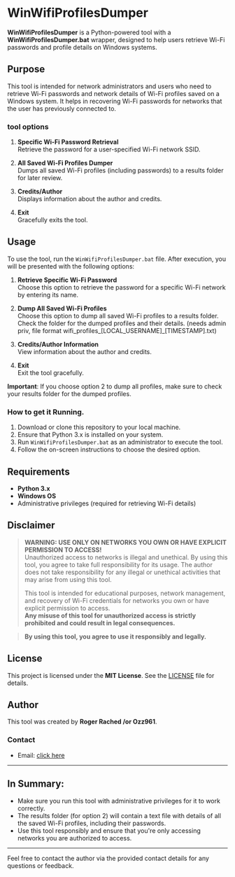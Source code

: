 # WinWifiProfilesDumper

**WinWifiProfilesDumper** is a Python-powered tool with a **WinWifiProfilesDumper.bat** wrapper, designed to help users retrieve Wi-Fi passwords and profile details on Windows systems.

## Purpose

This tool is intended for network administrators and users who need to retrieve Wi-Fi passwords and network details of Wi-Fi profiles saved on a Windows system. It helps in recovering Wi-Fi passwords for networks that the user has previously connected to.

### tool options

1. **Specific Wi-Fi Password Retrieval**  
   Retrieve the password for a user-specified Wi-Fi network SSID.
   
2. **All Saved Wi-Fi Profiles Dumper**  
   Dumps all saved Wi-Fi profiles (including passwords) to a results folder for later review.
   
3. **Credits/Author**  
   Displays information about the author and credits.
   
4. **Exit**  
   Gracefully exits the tool.

## Usage

To use the tool, run the `WinWifiProfilesDumper.bat` file. After execution, you will be presented with the following options:

1. **Retrieve Specific Wi-Fi Password**  
   Choose this option to retrieve the password for a specific Wi-Fi network by entering its name.

2. **Dump All Saved Wi-Fi Profiles**  
   Choose this option to dump all saved Wi-Fi profiles to a results folder. Check the folder for the dumped profiles and their details. (needs admin priv, file format wifi_profiles_[LOCAL_USERNAME]_[TIMESTAMP].txt)

3. **Credits/Author Information**  
   View information about the author and credits.

4. **Exit**  
   Exit the tool gracefully.

**Important**: If you choose option 2 to dump all profiles, make sure to check your results folder for the dumped profiles.

### How to get it Running.

1. Download or clone this repository to your local machine.
2. Ensure that Python 3.x is installed on your system.
3. Run `WinWifiProfilesDumper.bat` as an administrator to execute the tool.
4. Follow the on-screen instructions to choose the desired option.

## Requirements

- **Python 3.x**
- **Windows OS**
- Administrative privileges (required for retrieving Wi-Fi details)

## Disclaimer

> **WARNING: USE ONLY ON NETWORKS YOU OWN OR HAVE EXPLICIT PERMISSION TO ACCESS!**  
> Unauthorized access to networks is illegal and unethical. By using this tool, you agree to take full responsibility for its usage. The author does not take responsibility for any illegal or unethical activities that may arise from using this tool.  
>  
> This tool is intended for educational purposes, network management, and recovery of Wi-Fi credentials for networks you own or have explicit permission to access.  
> **Any misuse of this tool for unauthorized access is strictly prohibited and could result in legal consequences.**

> **By using this tool, you agree to use it responsibly and legally.**

## License

This project is licensed under the **MIT License**. See the [LICENSE](LICENSE) file for details.

## Author

This tool was created by **Roger Rached /or Ozz961**.

### Contact

- Email: [click here](mailto:roger_rached@outlook.com)

---

## In Summary:

- Make sure you run this tool with administrative privileges for it to work correctly.
- The results folder (for option 2) will contain a text file with details of all the saved Wi-Fi profiles, including their passwords.
- Use this tool responsibly and ensure that you're only accessing networks you are authorized to access.

---

Feel free to contact the author via the provided contact details for any questions or feedback.
